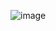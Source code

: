 ![image]([https://github.com/mi3nts/mintsSystemDesign/blob/main/res/mintsSystemDesign.png](https://github.com/mi3nts/mintsSystemDesign/blob/main/res/mintsSystemDesign.png?raw=true))
